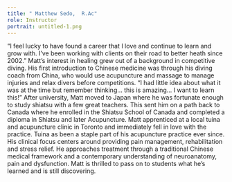 ```yaml
---
title: " Matthew Sedo,  R.Ac"
role: Instructor
portrait: untitled-1.png
---
```

“I feel lucky to have found a career that I love and continue to learn and grow with. I’ve been working with clients on their road to better heath since 2002.” Matt’s interest in healing grew out of a background in competitive diving. His first introduction to Chinese medicine was through his diving coach from China, who would use acupuncture and massage to manage injuries and relax divers before competitions. “I had little idea about what it was at the time but remember thinking… this is amazing… I want to learn this!” After university, Matt moved to Japan where he was fortunate enough to study shiatsu with a few great teachers. This sent him on a path back to Canada where he enrolled in the Shiatsu School of Canada and completed a diploma in Shiatsu and later Acupuncture. Matt apprenticed at a local tuina and acupuncture clinic in Toronto and immediately fell in love with the practice. Tuina as been a staple part of his acupuncture practice ever since. His clinical focus centers around providing pain management, rehabilitation and stress relief. He approaches treatment through a traditional Chinese medical framework and a contemporary understanding of neuroanatomy, pain and dysfunction. Matt is thrilled to pass on to students what he’s learned and is still discovering.